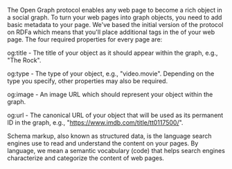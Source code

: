 The Open Graph protocol enables any web page to become a rich object in a social graph.
To turn your web pages into graph objects, you need to add basic metadata to your page. We've based the initial version of the protocol on RDFa which means that you'll place additional <meta> tags in the <head> of your web page. The four required properties for every page are:

og:title - The title of your object as it should appear within the graph, e.g., "The Rock".

og:type - The type of your object, e.g., "video.movie". Depending on the type you specify, other properties may also be required.

og:image - An image URL which should represent your object within the graph.

og:url - The canonical URL of your object that will be used as its permanent ID in the graph, e.g., "https://www.imdb.com/title/tt0117500/".

Schema markup, also known as structured data, is the language search engines use to read and understand the content on your pages. By language, we mean a semantic vocabulary (code) that helps search engines characterize and categorize the content of web pages. 

